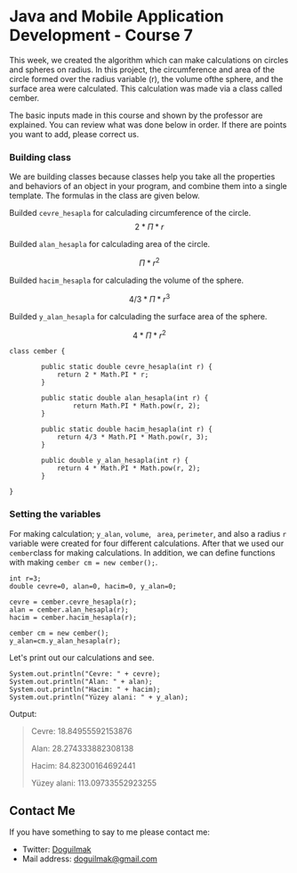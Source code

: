 
# Java and Mobile Application Development - Course 7

This week, we created the algorithm which can make calculations on circles and spheres on radius. In this project, the circumference and area of ​​the circle formed over the radius variable (r), the volume of ​​the sphere, and the surface area were calculated. This calculation was made via a class called cember.

The basic inputs made in this course and shown by the professor are explained. You can review what was done below in order. If there are points you want to add, please correct us.

### Building class

We are building classes because classes help you take all the properties and behaviors of an object in your program, and combine them into a single template. The formulas in the class are given below.

Builded <code>cevre_hesapla</code> for calculading circumference of the circle.
$$ 2 *\Pi * r$$

Builded <code>alan_hesapla</code> for calculading area of the circle.

$$ \Pi * r^2$$

Builded <code>hacim_hesapla</code> for calculading the volume of ​​the sphere.

$$ 4/3 * \Pi * r^3$$

Builded <code>y_alan_hesapla</code> for calculading the surface area of ​​the sphere.

$$ 4 * \Pi * r^2$$
    
	class cember {
			
			public static double cevre_hesapla(int r) {
				return 2 * Math.PI * r;
			}
				
			public static double alan_hesapla(int r) {
			        return Math.PI * Math.pow(r, 2);
			}
				
			public static double hacim_hesapla(int r) {
				return 4/3 * Math.PI * Math.pow(r, 3);
			}
				
			public double y_alan_hesapla(int r) {
				return 4 * Math.PI * Math.pow(r, 2);
			}
			
	}


### Setting the variables

For making calculation; <code>y_alan</code>, <code>volume</code>, <code> area</code>, <code>perimeter</code>, and also a radius <code>r</code> variable were created for four different calculations. After that we used our <code>cember</code>class for making calculations. In addition, we can define functions with making `cember cm = new cember();`.

	int r=3;
	double cevre=0, alan=0, hacim=0, y_alan=0;

	cevre = cember.cevre_hesapla(r);
	alan = cember.alan_hesapla(r); 
	hacim = cember.hacim_hesapla(r); 

	cember cm = new cember();
	y_alan=cm.y_alan_hesapla(r);

Let's print out our calculations and see.

	System.out.println("Cevre: " + cevre);
	System.out.println("Alan: " + alan);
	System.out.println("Hacim: " + hacim);
	System.out.println("Yüzey alani: " + y_alan);	

Output:

> Cevre: 18.84955592153876 
> 
> Alan: 28.274333882308138 
> 
> Hacim: 84.82300164692441
>  
> Yüzey alani: 113.09733552923255


## Contact Me

If you have something to say to me please contact me: 

 - Twitter: [Doguilmak](https://twitter.com/Doguilmak) 
 - Mail address: doguilmak@gmail.com
